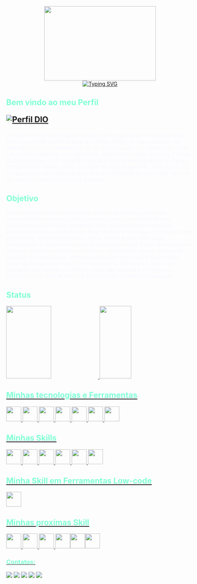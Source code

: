   <div align="center">
  <img src="https://encrypted-tbn0.gstatic.com/images?q=tbn:ANd9GcRRTUsING6bcQ2UwIj5V7NKNuM9Uw8VZ53NW6W08BTmlaqJ-RypYeW-tfjxM7QLwLilYak&usqp=CAU" width="300" height="200" 
 align="center"/> 
    
  </div>
  <div align="center">
   <a href="https://git.io/typing-svg"><img src="https://readme-typing-svg.herokuapp.com?font=Fira+Code&pause=1000&color=7FFFD4&width=160&lines=Hello%2C+World!" alt="Typing SVG" /></a>
    

  </div> 
<h2>
<font color = "7FFFD4" > Bem vindo ao meu Perfil</font>

[![Perfil DIO](https://img.shields.io/badge/-Meu%20Perfil%20na%20DIO-30A3DC?style=for-the-badge)](https://web.dio.me/users/nandobraga78/)

</h2>
<p><font color="F8F8FF">
Oi meu nome Ernando Braga da Silva, sou um profissional multifacetado com uma paixão profunda pela tecnologia. 
Minha jornada começou na eletrotécnica, mas rapidamente se encaminhou para a programação após 
um encontro especial com algoritmos. Atualmente, estou cursando Ciência da Computação no 
6º período e sou talentoso desenvolvedor web. Estou estagiando na Prefeitura de Jaboatão dos Guararapes-PE, além disso, sou 
um apreciador de música gospel, sou um entusiasta do bem-estar físico e um devoto 
cristão que valoriza a família.
</font></p>
<h2>
<font color="7FFFD4">Objetivo</font>
</h2>
<p><font color="F8F8FF">Busco oportunidades desafiadoras que me permitam aplicar meu conhecimento e minha, 
paixão pela programação e habilidades em tecnologia para contribuir positivamente com projetos 
inovadores e aprimorar minhas competências. Meu objetivo é continuar crescendo como profissional, 
aproveitando minha sólida formação em Ciência da Computação e experiência como desenvolvedor web. 
Estou determinado a oferecer soluções criativas e eficientes, contribuindo para o sucesso da equipe e da organização, 
enquanto mantenho minha ética de trabalho, integridade e compromisso com a excelência. Além disso, busco um ambiente 
que valorize o equilíbrio entre vida pessoal e profissional, permitindo-me dedicar tempo à minha família e interesses pessoais.
</font></p>
<h2>
  <font color="7FFFD4">Status</font>
</h2>

<a href="https://github.com/N78braga">
<img width="49%" height="195px" src="https://github-readme-stats.vercel.app/api?username=N78braga&show_icons=true&theme=transparent&bg_color=013&hide_border=true&include_all_commits=true&count_private=true&icon_color=30A3DC&title_color=7FFFD4&text_color=FFF"/>
<img width="41%" height="195px" src="https://github-readme-stats.vercel.app/api/top-langs/?username=N78braga&layout=compact&bg_color=013&hide_border=true&title_color=7FFFD4&text_color=FFF"/>
<h2>
  <font color="7FFFD4">Minhas tecnologias e Ferramentas</font>
    <br>
 </h2>
<img src="https://cdn.jsdelivr.net/gh/devicons/devicon/icons/linux/linux-original.svg" width="40" height="40"/> <img src="https://cdn.jsdelivr.net/gh/devicons/devicon/icons/windows8/windows8-original.svg" width="40" height="40"/>  <img src="https://cdn.jsdelivr.net/gh/devicons/devicon/icons/git/git-plain.svg" width="40" height="40"/>  <img src="https://brandslogos.com/wp-content/uploads/images/large/github-octocat-logo.png" width="40" height="40"/> <img src="https://cdn.jsdelivr.net/gh/devicons/devicon/icons/vscode/vscode-original.svg" width="40" height="40"/> <img src="https://upload.wikimedia.org/wikipedia/commons/thumb/9/9c/IntelliJ_IDEA_Icon.svg/2048px-IntelliJ_IDEA_Icon.svg.png" width="40" height="40"/> 
<img src="https://cdn.freebiesupply.com/logos/large/2x/eclipse-11-logo-svg-vector.svg" width="40" height="40"/> 
<h2>
  <font color="7FFFD4">Minhas Skills</font>
</h2>
<img src="https://cdn.jsdelivr.net/gh/devicons/devicon/icons/java/java-original.svg" width="40" height="40"/> <img src="https://cdn.jsdelivr.net/gh/devicons/devicon/icons/python/python-original.svg" width="40" height="40"/> <img src="https://cdn.jsdelivr.net/gh/devicons/devicon/icons/html5/html5-plain.svg" width="40" height="40"/> <img src="https://cdn.jsdelivr.net/gh/devicons/devicon/icons/css3/css3-plain.svg" width="40" height="40"/> <img src="https://cdn.jsdelivr.net/gh/devicons/devicon/icons/javascript/javascript-plain.svg" width="40" height="40"/> <img src="https://cdn.jsdelivr.net/gh/devicons/devicon/icons/mysql/mysql-original.svg" width="40" height="40" />
<h2>
  <font color="7FFFD4"> Minha Skill em Ferramentas Low-code</font>
</h2>
<img src="https://pbs.twimg.com/profile_images/639430301/imgtwittersc_400x400.jpg" width="40" height="40"/>

<h2>
<font color="7FFFD4"> Minhas proxímas Skill </font>
</h2>
<img src="https://cdn.jsdelivr.net/gh/devicons/devicon/icons/spring/spring-original.svg" width="40" height="40"/> <img src="https://cdn.jsdelivr.net/gh/devicons/devicon/icons/bootstrap/bootstrap-original.svg" width="40" heigth="40"/> <img src="https://cdn.jsdelivr.net/gh/devicons/devicon/icons/nodejs/nodejs-plain.svg" width="40" height="40"/> <img src="https://cdn.jsdelivr.net/gh/devicons/devicon/icons/react/react-original.svg" width="40" height="40"/><img src="https://cdn.jsdelivr.net/gh/devicons/devicon/icons/typescript/typescript-original.svg" width="40" height="40"/><img src="https://cdn.jsdelivr.net/gh/devicons/devicon/icons/postgresql/postgresql-plain.svg" width="40" height="40"/>

<h3>
<font color="7FFFD4">Contatos:</font>
</h3>

<div>
<a href = "mailto:nandobraga78@gmail.com"><img src="https://img.shields.io/badge/Gmail-D14836?style=for-the-badge&logo=gmail&logoColor=white" target="_blank"></a>
<a href="https://www.linkedin.com/in/ernando-braga-da-silva-50a826146/" target="_blank"><img src="https://img.shields.io/badge/-LinkedIn-%230077B5?style=for-the-badge&logo=linkedin&logoColor=white"></a>   
<a href="https://wa.me/5581993509264" target="_blank"><img src="https://img.shields.io/badge/WhatsApp-25D366?style=for-the-badge&logo=whatsapp&logoColor=white"></a>
<a href="https://t.me/N78braga" target="_blank"><img src="https://img.shields.io/badge/Telegram-2CA5E0?style=for-the-badge&logo=telegram&logoColor=white"></a>
<a href="https://www.instagram.com/albino_marques01/" target="_blank">
<a href="https://discord.com/users/866037196611780638/"  target="_blank"><img src="https://img.shields.io/badge/Discord-2CA5E0?style=for-the-badge&logo=discord&logoColor=white"></a>
<a href="https://www.instagram.com/albino_marques01/" target="_blank">
</div>
<br>










